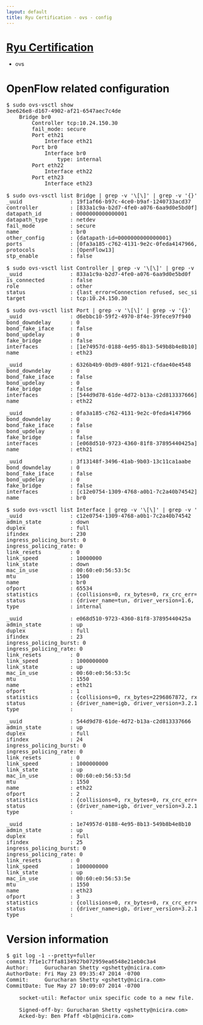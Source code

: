```yaml
---
layout: default
title: Ryu Certification - ovs - config
---
```

# [Ryu Certification](http://osrg.github.io/ryu/certification.html)
* ovs 

# OpenFlow related configuration
<pre>
$ sudo ovs-vsctl show
3ee626e8-d167-4902-af21-6547aec7c4de
    Bridge br0
        Controller tcp:10.24.150.30
        fail_mode: secure
        Port eth21
            Interface eth21
        Port br0
            Interface br0
                type: internal
        Port eth22
            Interface eth22
        Port eth23
            Interface eth23

$ sudo ovs-vsctl list Bridge | grep -v '\[\]' | grep -v '{}'
_uuid               : 19f1af66-b97c-4ce0-b9af-1240733acd37
controller          : [833a1c9a-b2d7-4fe0-a076-6aa9d0e5bd0f]
datapath_id         : 0000000000000001
datapath_type       : netdev
fail_mode           : secure
name                : br0
other_config        : {datapath-id=0000000000000001}
ports               : [0fa3a185-c762-4131-9e2c-0feda4147966, 3f13148f-3496-41ab-9b03-13c11ca1aabe, 6326b4b9-0bd9-480f-9121-cfdae40e4548, d6ebbc10-59f2-4970-8f4e-39fece97f940]
protocols           : [OpenFlow13]
stp_enable          : false

$ sudo ovs-vsctl list Controller | grep -v '\[\]' | grep -v '{}'
_uuid               : 833a1c9a-b2d7-4fe0-a076-6aa9d0e5bd0f
is_connected        : false
role                : other
status              : {last_error=Connection refused, sec_since_connect=1002, sec_since_disconnect=0, state=BACKOFF}
target              : tcp:10.24.150.30

$ sudo ovs-vsctl list Port | grep -v '\[\]' | grep -v '{}'
_uuid               : d6ebbc10-59f2-4970-8f4e-39fece97f940
bond_downdelay      : 0
bond_fake_iface     : false
bond_updelay        : 0
fake_bridge         : false
interfaces          : [1e74957d-0188-4e95-8b13-549b8b4e8b10]
name                : eth23

_uuid               : 6326b4b9-0bd9-480f-9121-cfdae40e4548
bond_downdelay      : 0
bond_fake_iface     : false
bond_updelay        : 0
fake_bridge         : false
interfaces          : [544d9d78-61de-4d72-b13a-c2d813337666]
name                : eth22

_uuid               : 0fa3a185-c762-4131-9e2c-0feda4147966
bond_downdelay      : 0
bond_fake_iface     : false
bond_updelay        : 0
fake_bridge         : false
interfaces          : [e068d510-9723-4360-81f8-37895440425a]
name                : eth21

_uuid               : 3f13148f-3496-41ab-9b03-13c11ca1aabe
bond_downdelay      : 0
bond_fake_iface     : false
bond_updelay        : 0
fake_bridge         : false
interfaces          : [c12e0754-1309-4768-a0b1-7c2a40b74542]
name                : br0

$ sudo ovs-vsctl list Interface | grep -v '\[\]' | grep -v '{}'
_uuid               : c12e0754-1309-4768-a0b1-7c2a40b74542
admin_state         : down
duplex              : full
ifindex             : 230
ingress_policing_burst: 0
ingress_policing_rate: 0
link_resets         : 0
link_speed          : 10000000
link_state          : down
mac_in_use          : 00:60:e0:56:53:5c
mtu                 : 1500
name                : br0
ofport              : 65534
statistics          : {collisions=0, rx_bytes=0, rx_crc_err=0, rx_dropped=0, rx_errors=0, rx_frame_err=0, rx_over_err=0, rx_packets=0, tx_bytes=0, tx_dropped=0, tx_errors=0, tx_packets=0}
status              : {driver_name=tun, driver_version=1.6, firmware_version=N/A}
type                : internal

_uuid               : e068d510-9723-4360-81f8-37895440425a
admin_state         : up
duplex              : full
ifindex             : 23
ingress_policing_burst: 0
ingress_policing_rate: 0
link_resets         : 0
link_speed          : 1000000000
link_state          : up
mac_in_use          : 00:60:e0:56:53:5c
mtu                 : 1550
name                : eth21
ofport              : 1
statistics          : {collisions=0, rx_bytes=2296867872, rx_crc_err=0, rx_dropped=0, rx_errors=0, rx_frame_err=0, rx_over_err=0, rx_packets=4420482, tx_bytes=0, tx_dropped=0, tx_errors=0, tx_packets=0}
status              : {driver_name=igb, driver_version=3.2.10-k, firmware_version=2.10-9}
type                : 

_uuid               : 544d9d78-61de-4d72-b13a-c2d813337666
admin_state         : up
duplex              : full
ifindex             : 24
ingress_policing_burst: 0
ingress_policing_rate: 0
link_resets         : 0
link_speed          : 1000000000
link_state          : up
mac_in_use          : 00:60:e0:56:53:5d
mtu                 : 1550
name                : eth22
ofport              : 2
statistics          : {collisions=0, rx_bytes=0, rx_crc_err=0, rx_dropped=0, rx_errors=0, rx_frame_err=0, rx_over_err=0, rx_packets=0, tx_bytes=2698715892, tx_dropped=0, tx_errors=0, tx_packets=1808857}
status              : {driver_name=igb, driver_version=3.2.10-k, firmware_version=2.10-9}
type                : 

_uuid               : 1e74957d-0188-4e95-8b13-549b8b4e8b10
admin_state         : up
duplex              : full
ifindex             : 25
ingress_policing_burst: 0
ingress_policing_rate: 0
link_resets         : 0
link_speed          : 1000000000
link_state          : up
mac_in_use          : 00:60:e0:56:53:5e
mtu                 : 1550
name                : eth23
ofport              : 3
statistics          : {collisions=0, rx_bytes=0, rx_crc_err=0, rx_dropped=0, rx_errors=0, rx_frame_err=0, rx_over_err=0, rx_packets=0, tx_bytes=415449704, tx_dropped=0, tx_errors=0, tx_packets=3140278}
status              : {driver_name=igb, driver_version=3.2.10-k, firmware_version=2.10-9}
type                : 
</pre>

# Version information
<pre>
$ git log -1 --pretty=fuller
commit 7f1e1c7ffa8134927b072959ea6548e21eb0c3a4
Author:     Gurucharan Shetty &lt;gshetty@nicira.com&gt;
AuthorDate: Fri May 23 09:35:47 2014 -0700
Commit:     Gurucharan Shetty &lt;gshetty@nicira.com&gt;
CommitDate: Tue May 27 10:09:07 2014 -0700

    socket-util: Refactor unix specific code to a new file.
    
    Signed-off-by: Gurucharan Shetty &lt;gshetty@nicira.com&gt;
    Acked-by: Ben Pfaff &lt;blp@nicira.com&gt;
</pre>
